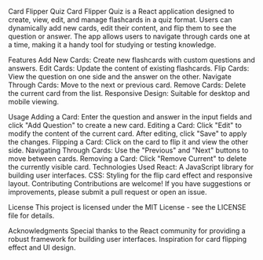 Card Flipper Quiz
Card Flipper Quiz is a React application designed to create, view, edit, and manage flashcards in a quiz format. Users can dynamically add new cards, edit their content, and flip them to see the question or answer. The app allows users to navigate through cards one at a time, making it a handy tool for studying or testing knowledge.

Features
Add New Cards: Create new flashcards with custom questions and answers.
Edit Cards: Update the content of existing flashcards.
Flip Cards: View the question on one side and the answer on the other.
Navigate Through Cards: Move to the next or previous card.
Remove Cards: Delete the current card from the list.
Responsive Design: Suitable for desktop and mobile viewing.

Usage
Adding a Card: Enter the question and answer in the input fields and click "Add Question" to create a new card.
Editing a Card: Click "Edit" to modify the content of the current card. After editing, click "Save" to apply the changes.
Flipping a Card: Click on the card to flip it and view the other side.
Navigating Through Cards: Use the "Previous" and "Next" buttons to move between cards.
Removing a Card: Click "Remove Current" to delete the currently visible card.
Technologies Used
React: A JavaScript library for building user interfaces.
CSS: Styling for the flip card effect and responsive layout.
Contributing
Contributions are welcome! If you have suggestions or improvements, please submit a pull request or open an issue.

License
This project is licensed under the MIT License - see the LICENSE file for details.

Acknowledgments
Special thanks to the React community for providing a robust framework for building user interfaces.
Inspiration for card flipping effect and UI design.
 
